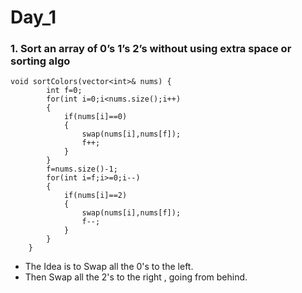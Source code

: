 # Day_1

### 1. Sort an array of 0’s 1’s 2’s without using extra space or sorting algo
```
void sortColors(vector<int>& nums) {
        int f=0;
        for(int i=0;i<nums.size();i++)
        {
            if(nums[i]==0)
            {
                swap(nums[i],nums[f]);
                f++;
            }
        }
        f=nums.size()-1;
        for(int i=f;i>=0;i--)
        {
            if(nums[i]==2)
            {
                swap(nums[i],nums[f]);
                f--;
            }
        }
    }
```
* The Idea is to Swap all the 0's to the left.
* Then Swap all the 2's to the right , going from behind.
